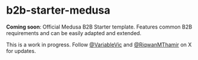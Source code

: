 # b2b-starter-medusa
**Coming soon**: Official Medusa B2B Starter template. Features common B2B requirements and can be easily adapted and extended.

This is a work in progress. Follow [@VariableVic](https://x.com/VariableVic) and [@RiqwanMThamir](https://x.com/RiqwanMThamir) on X for updates.
